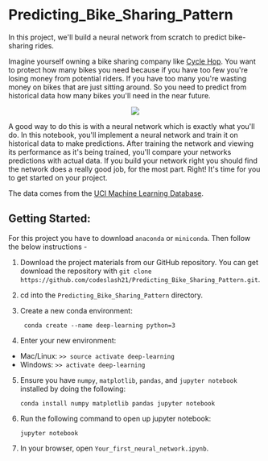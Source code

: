 # Predicting_Bike_Sharing_Pattern


In this project, we'll build a neural network from scratch to predict bike-sharing rides. 

Imagine yourself owning a bike sharing company like [Cycle Hop](https://cyclehop.com). You want to protect how many bikes you need because if you have too few you're losing money from potential riders. If you have too many you're wasting money on bikes that are just sitting around. So you need to predict from historical data how many bikes you'll need in the near future.

<p align="center">
<img src="http://www.mediafire.com/convkey/a795/z8j0bvvu28jyri5zg.jpg"/> 
</p>

 A good way to do this is with a neural network which is exactly what you'll do. In this notebook, you'll implement a neural network and train it on historical data to make predictions. After training the network and viewing its performance as it's being trained, you'll compare your networks predictions with actual data. If you build your network right you should find the network does a really good job, for the most part. Right! It's time for you to get started on your project.
 
 The data comes from the [UCI Machine Learning Database](https://archive.ics.uci.edu/ml/datasets/Bike+Sharing+Dataset).
 
 ## Getting Started:
 For this project you have to download `anaconda` or `miniconda`. Then follow the below instructions -
 1. Download the project materials from our GitHub repository. You can get download the repository with `git clone https://github.com/codeslash21/Predicting_Bike_Sharing_Pattern.git`.
 
 2. cd into the `Predicting_Bike_Sharing_Pattern` directory.
 
 3. Create a new conda environment:
    ```
     conda create --name deep-learning python=3
    ```
 4. Enter your new environment:
  - Mac/Linux: `>> source activate deep-learning`
  - Windows: `>> activate deep-learning`
 
 5. Ensure you have `numpy`, `matplotlib`, `pandas`, and `jupyter notebook` installed by doing the following:
    ```
    conda install numpy matplotlib pandas jupyter notebook
    ```
    
 6. Run the following command to open up jupyter notebook:
    ```
    jupyter notebook
    ```
    
 7. In your browser, open `Your_first_neural_network.ipynb`.
 
 
  
